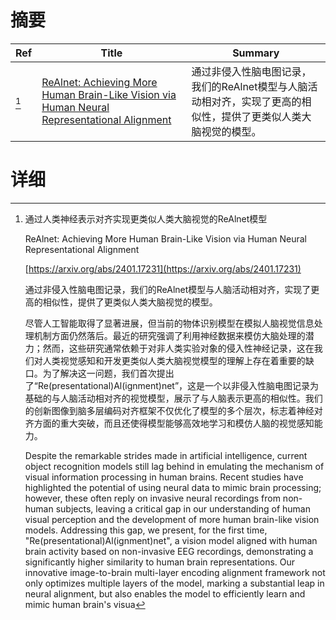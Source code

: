 # 摘要

| Ref | Title | Summary |
| --- | --- | --- |
| [^1] | [ReAlnet: Achieving More Human Brain-Like Vision via Human Neural Representational Alignment](https://arxiv.org/abs/2401.17231) | 通过非侵入性脑电图记录，我们的ReAlnet模型与人脑活动相对齐，实现了更高的相似性，提供了更类似人类大脑视觉的模型。 |

# 详细

[^1]: 通过人类神经表示对齐实现更类似人类大脑视觉的ReAlnet模型

    ReAlnet: Achieving More Human Brain-Like Vision via Human Neural Representational Alignment

    [https://arxiv.org/abs/2401.17231](https://arxiv.org/abs/2401.17231)

    通过非侵入性脑电图记录，我们的ReAlnet模型与人脑活动相对齐，实现了更高的相似性，提供了更类似人类大脑视觉的模型。

    

    尽管人工智能取得了显著进展，但当前的物体识别模型在模拟人脑视觉信息处理机制方面仍然落后。最近的研究强调了利用神经数据来模仿大脑处理的潜力；然而，这些研究通常依赖于对非人类实验对象的侵入性神经记录，这在我们对人类视觉感知和开发更类似人类大脑视觉模型的理解上存在着重要的缺口。为了解决这一问题，我们首次提出了“Re(presentational)Al(ignment)net”，这是一个以非侵入性脑电图记录为基础的与人脑活动相对齐的视觉模型，展示了与人脑表示更高的相似性。我们的创新图像到脑多层编码对齐框架不仅优化了模型的多个层次，标志着神经对齐方面的重大突破，而且还使得模型能够高效地学习和模仿人脑的视觉感知能力。

    Despite the remarkable strides made in artificial intelligence, current object recognition models still lag behind in emulating the mechanism of visual information processing in human brains. Recent studies have highlighted the potential of using neural data to mimic brain processing; however, these often reply on invasive neural recordings from non-human subjects, leaving a critical gap in our understanding of human visual perception and the development of more human brain-like vision models. Addressing this gap, we present, for the first time, "Re(presentational)Al(ignment)net", a vision model aligned with human brain activity based on non-invasive EEG recordings, demonstrating a significantly higher similarity to human brain representations. Our innovative image-to-brain multi-layer encoding alignment framework not only optimizes multiple layers of the model, marking a substantial leap in neural alignment, but also enables the model to efficiently learn and mimic human brain's visua
    

